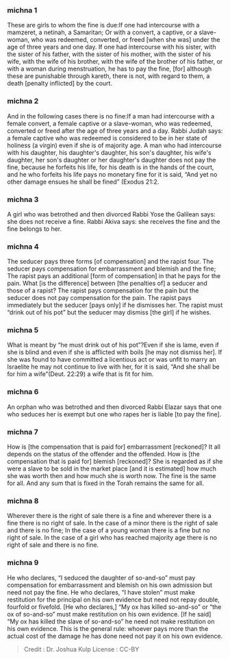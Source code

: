 
### michna 1
These are girls to whom the fine is due:If one had intercourse with a mamzeret, a netinah, a Samaritan; Or with a convert, a captive, or a slave-woman, who was redeemed, converted, or freed [when she was] under the age of  three years and one day. If one had intercourse with his sister, with the sister of his father, with the sister of his mother, with the sister of his wife, with the wife of his brother, with the wife of the brother of his father, or with a woman during menstruation, he has to pay the fine,   [for] although these are punishable through kareth, there is not, with regard to them, a death [penalty inflicted] by the court.

### michna 2
And in the following cases there is no fine:If a man had intercourse with a female convert, a female captive or a slave-woman, who was redeemed, converted or freed after the age of three years and a day. Rabbi Judah says:  a female captive who was redeemed is considered to be in her state of holiness (a virgin) even if she is of majority age. A man who had intercourse with his daughter, his daughter's daughter, his son's daughter, his wife's daughter, her son's daughter or her daughter's daughter does not pay the fine, because he forfeits his life, for his death is in the hands of the court, and he who forfeits his life pays no monetary fine for it is said, “And yet no other damage ensues he shall be fined” (Exodus 21:2.

### michna 3
A girl who was betrothed and then divorced Rabbi Yose the Galilean says:  she does not receive a fine. Rabbi Akiva says: she receives the fine and the fine belongs to her.

### michna 4
The seducer pays three forms [of compensation] and the rapist four. The seducer pays compensation for embarrassment and blemish and the fine; The rapist pays an additional [form of compensation] in that he pays for the pain. What [is the difference] between [the penalties of] a seducer and those of a rapist? The rapist pays compensation for the pain but the seducer does not pay compensation for the pain. The rapist pays immediately but the seducer [pays only] if he dismisses her. The rapist must “drink out of his pot” but the seducer may dismiss [the girl] if he wishes.

### michna 5
What is meant by “he must drink out of his pot”?Even if she is lame, even if she is blind and even if she is afflicted with boils [he may not dismiss her]. If she was found to have committed a licentious act or was unfit to marry an Israelite he may not continue to live with her, for it is said, “And she shall be for him a wife”(Deut. 22:29) a wife that is fit for him.

### michna 6
An orphan who was betrothed and then divorced Rabbi Elazar says that one who seduces her is exempt but one who rapes her is liable [to pay the fine].

### michna 7
How is [the compensation that is paid for] embarrassment [reckoned]? It all depends on the status of the offender and the offended. How is [the compensation that is paid for] blemish [reckoned]? She is regarded as if she were a slave to be sold in the market place [and it is estimated] how much she was worth then and how much she is worth now. The fine is the same for all. And any sum that is fixed in the Torah remains the same for all.

### michna 8
Wherever there is the right of sale there is a fine and wherever there is a fine there is no right of sale. In the case of a minor there is the right of sale and there is no fine; In the case of a young woman there is a fine but no right of sale. In the case of a girl who has reached majority age there is no right of sale and there is no fine.

### michna 9
He who declares, “I seduced the daughter of so-and-so” must pay compensation for embarrassment and blemish on his own admission but need not pay the fine. He who declares, “I have stolen” must make restitution for the principal on his own evidence but need not repay double,  fourfold  or fivefold. [He who declares,] “My ox has killed so-and-so” or “the ox of so-and-so” must make restitution on his own evidence. [If he said] “My ox has killed the slave of so-and-so” he need not make restitution on his own evidence. This is the general rule: whoever pays more than the actual cost of the damage he has done need not pay it on his own evidence.

>Credit : Dr. Joshua Kulp
>License : CC-BY